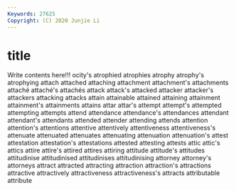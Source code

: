 ```yaml
---
Keywords: 27625
Copyright: (C) 2020 Junjie Li
---
```


# title

Write contents here!!!
ocity's
atrophied 
atrophies 
atrophy 
atrophy's 
atrophying 
attach 
attached 
attaching 
attachment 
attachment's
attachments 
attaché 
attaché's 
attachés 
attack 
attack's 
attacked 
attacker 
attacker's 
attackers
attacking 
attacks 
attain 
attainable 
attained 
attaining 
attainment 
attainment's 
attainments 
attains
attar 
attar's 
attempt 
attempt's 
attempted 
attempting 
attempts 
attend 
attendance 
attendance's
attendances 
attendant 
attendant's 
attendants 
attended 
attender 
attending 
attends 
attention 
attention's
attentions 
attentive 
attentively 
attentiveness 
attentiveness's 
attenuate 
attenuated 
attenuates 
attenuating 
attenuation
attenuation's 
attest 
attestation 
attestation's 
attestations 
attested 
attesting 
attests 
attic 
attic's
attics 
attire 
attire's 
attired 
attires 
attiring 
attitude 
attitude's 
attitudes 
attitudinise
attitudinised 
attitudinises 
attitudinising 
attorney 
attorney's 
attorneys 
attract 
attracted 
attracting 
attraction
attraction's 
attractions 
attractive 
attractively 
attractiveness 
attractiveness's 
attracts 
attributable 
attribute 
